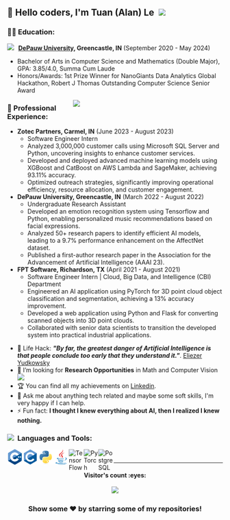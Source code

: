 <h2>👋 Hello coders, I'm Tuan (Alan) Le &nbsp;<img src="https://media.giphy.com/media/uB6eLycBCOl68/giphy.gif" width="35"></h2>
<h3 align="left">🧑‍🎓 Education:</h3>
<strong><img src="https://media.giphy.com/media/d5kbFdLvX5SddtR9kz/giphy.gif" width="35"> &nbsp; <a href="https://www.depauw.edu/">DePauw University</a>, Greencastle, IN</strong> (September 2020 - May 2024)
<ul>
  <li>Bachelor of Arts in Computer Science and Mathematics (Double Major), GPA: 3.85/4.0, Summa Cum Laude</li>
  <li>Honors/Awards: 1st Prize Winner for NanoGiants Data Analytics Global Hackathon, Robert J Thomas Outstanding Computer Science Senior Award</li>
</ul>

<img align='right' src="https://media.giphy.com/media/VPZU7OKgjyEI7HetU0/giphy.gif" width="350">

<h3 align="left">💼 Professional Experience:</h3>
<ul>
  <li>
    <strong>Zotec Partners, Carmel, IN</strong> (June 2023 - August 2023)
    <ul>
      <li>Software Engineer Intern</li>
      <li>Analyzed 3,000,000 customer calls using Microsoft SQL Server and Python, uncovering insights to enhance customer services.</li>
      <li>Developed and deployed advanced machine learning models using XGBoost and CatBoost on AWS Lambda and SageMaker, achieving 93.11% accuracy.</li>
      <li>Optimized outreach strategies, significantly improving operational efficiency, resource allocation, and customer engagement.</li>
    </ul>
  </li>
  <li>
    <strong>DePauw University, Greencastle, IN</strong> (March 2022 - August 2022)
    <ul>
      <li>Undergraduate Research Assistant</li>
      <li>Developed an emotion recognition system using Tensorflow and Python, enabling personalized music recommendations based on facial expressions.</li>
      <li>Analyzed 50+ research papers to identify efficient AI models, leading to a 9.7% performance enhancement on the AffectNet dataset.</li>
      <li>Published a first-author research paper in the Association for the Advancement of Artificial Intelligence (AAAI 23).</li>
    </ul>
  </li>
  <li>
    <strong>FPT Software, Richardson, TX</strong> (April 2021 - August 2021)
    <ul>
      <li>Software Engineer Intern | Cloud, Big Data, and Intelligence (CBI) Department</li>
      <li>Engineered an AI application using PyTorch for 3D point cloud object classification and segmentation, achieving a 13% accuracy improvement.</li>
      <li>Developed a web application using Python and Flask for converting scanned objects into 3D point clouds.</li>
      <li>Collaborated with senior data scientists to transition the developed system into practical industrial applications.</li>
    </ul>
  </li>
</ul>


- 🎯 Life Hack: ***"By far, the greatest danger of Artificial Intelligence is that people conclude too early that they understand it."***. [Eliezer Yudkowsky](https://en.wikipedia.org/wiki/Eliezer_Yudkowsky)
- 🤝 I’m looking for **Research Opportunities** in Math and Computer Vision<img src="https://media.giphy.com/media/pOx12AEADoIV6zvJaS/giphy.gif" width="50" />&nbsp;
- 🏆 You can find all my achievements on [Linkedin](https://www.linkedin.com/in/tuanle197/).
- 💬 Ask me about anything tech related and maybe some soft skills, I'm very happy if I can help.
- ⚡ Fun fact: **I thought I knew everything about AI, then I realized I knew nothing.**

<h3 align="left"><img src="https://media1.giphy.com/media/3oKIPkHXpUP8lIO0AU/giphy.gif" width="30">&nbsp;&nbsp;Languages and Tools:</h3>
<p align="left">
    
  <img src="https://raw.githubusercontent.com/devicons/devicon/master/icons/cplusplus/cplusplus-original.svg" alt="cplusplus" align="left" width="36" /> 

  <img src="https://raw.githubusercontent.com/devicons/devicon/master/icons/c/c-original.svg" alt="C" align="left" width="36" /> 

  <img src="https://raw.githubusercontent.com/devicons/devicon/master/icons/python/python-original.svg" alt="Python" align="left" width="36" /> 

  <img src="https://raw.githubusercontent.com/devicons/devicon/master/icons/java/java-original.svg" alt="Java" align="left" width="36" /> 

  <img src="https://upload.wikimedia.org/wikipedia/commons/2/2d/Tensorflow_logo.svg" alt="TensorFlow" align="left" width="35" /> 

  <img src="https://upload.wikimedia.org/wikipedia/commons/1/10/PyTorch_logo_icon.svg" alt="PyTorch" align="left" width="34" />

  <img src="https://user-images.githubusercontent.com/98330/63813335-20cd4b80-c8e2-11e9-9c04-e4dbf7285aa1.png" alt="PostgreSQL" align="left" width="36" />  

</p>

<br/>

<hr/>
<h4 align="center">Visitor's count :eyes:</h4>
<p align="center"><img src="https://profile-counter.glitch.me/{Tuanprofessional}/count.svg"/></p>
<div align="center">
  
### Show some ❤️ by starring some of my repositories!
</div>

